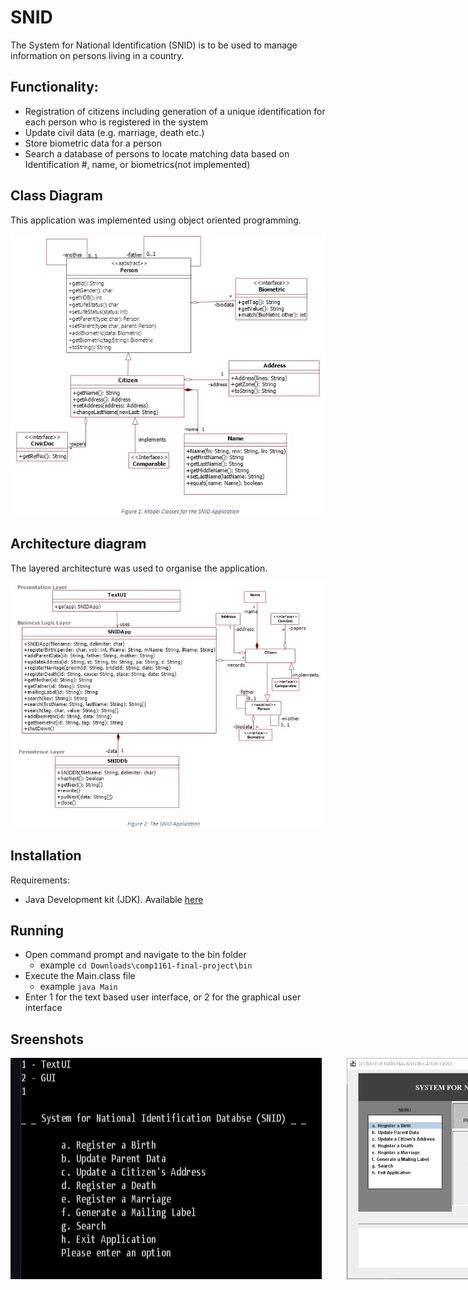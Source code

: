# SNID

The System for National Identification (SNID) is to be used to manage information on persons living in a country. 

## Functionality:
 - Registration of citizens including generation of a unique identification for each person who is registered in the system 
 - Update civil data (e.g. marriage, death etc.) 
 - Store biometric data for a person 
 - Search a database of persons to locate matching data based on Identification #, name, or biometrics(not implemented)
  
## Class Diagram
This application was implemented using object oriented programming.

![alt text](/img/class.jpg "Class diagram")
  
## Architecture diagram
The layered architecture was used to organise the application.

![alt text](/img/architecture.jpg "Architecture diagram")
  
## Installation
Requirements:
 - Java Development kit (JDK). Available [here](https://www.oracle.com/java/technologies/downloads/#jdk18-windows) 
  
## Running
 - Open command prompt and navigate to the bin folder
   - example `cd Downloads\comp1161-final-project\bin`
 - Execute the Main.class file
   - example `java Main`
 -  Enter 1 for the text based user interface, or 2 for the graphical user interface
  
## Sreenshots
<div style="display:flex; flex-direction:row; gap:40px;">
<img src="/img/textui.jpg" width="500" height="auto">
<img src="/img/gui.jpg" width="500" height="auto">
<img src="/img/search.jpg" width="500" height="auto">
<img src="/img/search-2.jpg" width="500" height="auto">
</div>
